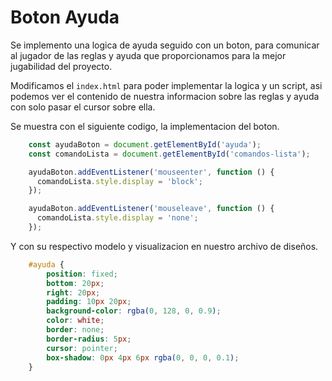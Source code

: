 # Boton Ayuda
Se implemento una logica de ayuda seguido con un boton, para comunicar al jugador de las reglas y ayuda que proporcionamos para la mejor jugabilidad del proyecto.  

Modificamos el `index.html` para poder implementar la logica y un script, asi podemos ver el contenido de nuestra informacion sobre las reglas y ayuda con solo pasar el cursor sobre ella.

Se muestra con el siguiente codigo, la implementacion del boton.  

```js
    const ayudaBoton = document.getElementById('ayuda');
    const comandoLista = document.getElementById('comandos-lista');

    ayudaBoton.addEventListener('mouseenter', function () {
      comandoLista.style.display = 'block';
    });

    ayudaBoton.addEventListener('mouseleave', function () {
      comandoLista.style.display = 'none';
    });
```

Y con su respectivo modelo y visualizacion en nuestro archivo de diseños.  

```css
    #ayuda {
        position: fixed;
        bottom: 20px;
        right: 20px;
        padding: 10px 20px;
        background-color: rgba(0, 128, 0, 0.9);
        color: white;
        border: none;
        border-radius: 5px;
        cursor: pointer;
        box-shadow: 0px 4px 6px rgba(0, 0, 0, 0.1);
    }
```

